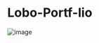 # Lobo-Portf-lio
![image](https://github.com/naraThais/Lobo-Portf-lio/assets/84098486/55f251ad-c71f-4562-b52f-f6827b692c68)
